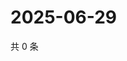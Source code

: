 # 2025-06-29

共 0 条

<!-- BEGIN ZHIHUVIDEO -->
<!-- 最后更新时间 Sun Jun 29 2025 15:10:32 GMT+0800 (China Standard Time) -->

<!-- END ZHIHUVIDEO -->
